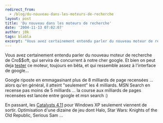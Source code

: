 ```yaml
---
redirect_from:
  - /blog/du-nouveau-dans-les-moteurs-de-recherche
layout: post
title: 'Du nouveau dans les moteurs de recherche'
date: '2004-11-13 07:02:07'
author: j0k
tags: blabla
excerpt: "Vous avez certainement entendu parler du nouveau moteur de recherche de Cro$$oft, qui servira de concurrent à notre cher google.   Et bien on peut deja [tester](http://beta.search.msn.com/) ce moteur, toujours en bêta, et qui ressemble assez à l'interface de google...  \n  \nGoogle riposte en emmagasinant plus de 8 milliards de page recensées ...      …"
---
```


Vous avez certainement entendu parler du nouveau moteur de recherche de Cro$$oft, qui servira de concurrent à notre cher google.   Et bien on peut deja [tester](http://beta.search.msn.com/) ce moteur, toujours en bêta, et qui ressemble assez à l'interface de google...

Google riposte en emmagasinant plus de 8 milliards de page recensées ... alors qu'en général, il atteint "seulement" les 4 milliards. MSN Search en recense pas moins de 5 milliards ... la course aux milliards de pages recensées est lancée entre google et msn search :)

En passant, les [Catalysts 4.11](http://www.ati.com/support/drivers/winxp/radeonwdm-xp.html) pour Windows XP seulement viennent de sortir. Optimisation d'une dizaine de jeu dont Halo, Star Wars: Knights of the Old Republic, Serious Sam ...
